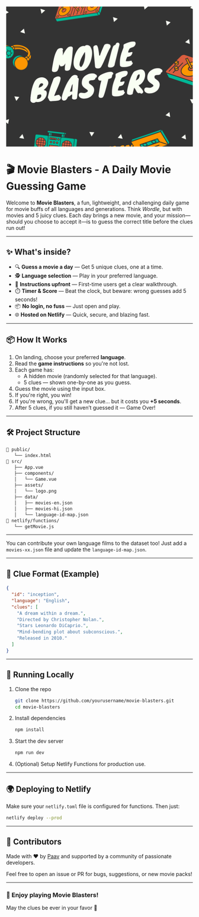 ![Movie Blasters Banner](./banner.jpg)

# 🎬 Movie Blasters - A Daily Movie Guessing Game

Welcome to **Movie Blasters**, a fun, lightweight, and challenging daily game for movie buffs of all languages and generations. Think *Wordle*, but with movies and 5 juicy clues. Each day brings a new movie, and your mission—should you choose to accept it—is to guess the correct title before the clues run out!

---

## ✨ What's inside?

- 🔍 **Guess a movie a day** — Get 5 unique clues, one at a time.
- 🕵️ **Language selection** — Play in your preferred language.
- 📜 **Instructions upfront** — First-time users get a clear walkthrough.
- ⏱️ **Timer & Score** — Beat the clock, but beware: wrong guesses add 5 seconds!
- 📦 **No login, no fuss** — Just open and play.
- 🌐 **Hosted on Netlify** — Quick, secure, and blazing fast.

---

## 📦 How It Works

1. On landing, choose your preferred **language**.
2. Read the **game instructions** so you're not lost.
3. Each game has:
   - A hidden movie (randomly selected for that language).
   - 5 clues — shown one-by-one as you guess.
4. Guess the movie using the input box.
5. If you're right, you win!
6. If you're wrong, you'll get a new clue… but it costs you **+5 seconds**.
7. After 5 clues, if you still haven’t guessed it — Game Over!

---

## 🛠️ Project Structure

```
📁 public/
   └── index.html
📁 src/
   ├── App.vue
   ├── components/
   │   └── Game.vue
   ├── assets/
   │   └── logo.png
   ├── data/
   │   ├── movies-en.json
   │   ├── movies-hi.json
   │   └── language-id-map.json
📁 netlify/functions/
   └── getMovie.js
```

---

You can contribute your own language films to the dataset too! Just add a `movies-xx.json` file and update the `language-id-map.json`.

---

## 🧠 Clue Format (Example)

```json
{
  "id": "inception",
  "language": "English",
  "clues": [
    "A dream within a dream.",
    "Directed by Christopher Nolan.",
    "Stars Leonardo DiCaprio.",
    "Mind-bending plot about subconscious.",
    "Released in 2010."
  ]
}
```

---

## 🚀 Running Locally

1. Clone the repo  
   ```bash
   git clone https://github.com/yourusername/movie-blasters.git
   cd movie-blasters
   ```

2. Install dependencies  
   ```bash
   npm install
   ```

3. Start the dev server  
   ```bash
   npm run dev
   ```

4. (Optional) Setup Netlify Functions for production use.

---

## 🌍 Deploying to Netlify

Make sure your `netlify.toml` file is configured for functions. Then just:

```bash
netlify deploy --prod
```

---

## 🙌 Contributors

Made with ❤️ by [Paav](https://github.com/Paavendan-JM) and supported by a community of passionate developers.

Feel free to open an issue or PR for bugs, suggestions, or new movie packs!

---

### 🥳 Enjoy playing Movie Blasters!
May the clues be ever in your favor 🎥
